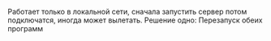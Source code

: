 Работает только в локальной сети, сначала запустить сервер потом подключатся, иногда может вылетать. Решение одно: Перезапуск обеих программ
